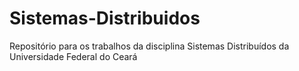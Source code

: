 # Sistemas-Distribuidos
Repositório para os trabalhos da disciplina Sistemas Distribuídos da Universidade Federal do Ceará
